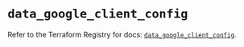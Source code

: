 # `data_google_client_config`

Refer to the Terraform Registry for docs: [`data_google_client_config`](https://registry.terraform.io/providers/hashicorp/google/6.44.0/docs/data-sources/client_config).
